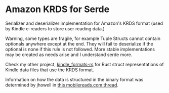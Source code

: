 # Amazon KRDS for Serde

Serializer and deserializer implementation for Amazon's KRDS
format (used by Kindle e-readers to store user reading data.)

Warning, some types are fragile, for example Tuple Structs cannot
contain optionals anywhere except at the end. They will fail to
deserialize if the optional is none if this rule is not followed.
More stable implementations may be created as needs arise and I
understand serde more.

Check my other project, [kindle_formats-rs](https://github.com/willemml/kindle_formats-rs) for Rust struct
representations of Kindle data files that use the KRDS format.

Information on how the data is structured in the binary format was
determined by jhowell in [this mobilereads.com thread](https://www.mobileread.com/forums/showthread.php?t=322172&highlight=krds).
